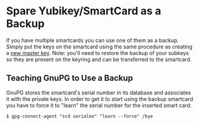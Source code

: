 # Spare Yubikey/SmartCard as a Backup

If you have multiple smartcards you can use one of them as a backup.
Simply put the keys on the smartcard using the same procedure as
creating a [new master key](new-master-pgp-key.md).  Note: you'll need to restore the
backup of your subkeys so they are present on the keyring and can be
transferred to the smartcard.

## Teaching GnuPG to Use a Backup

GnuPG stores the smartcard's serial number in its database and
associates it with the private keys.  In order to get it to start
using the backup smartcard you have to force it to "learn" the serial
number for the inserted smart card:

```
$ gpg-connect-agent "scd serialno" "learn --force" /bye
```
